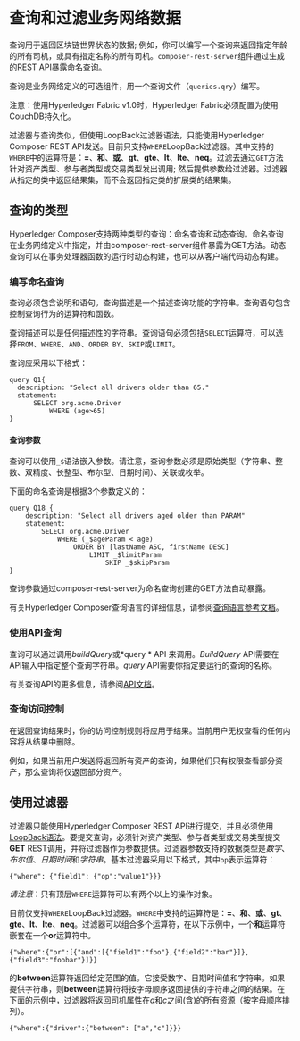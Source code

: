 # 查询和过滤业务网络数据

查询用于返回区块链世界状态的数据; 例如，你可以编写一个查询来返回指定年龄的所有司机，或具有指定名称的所有司机。`composer-rest-server`组件通过生成的REST API暴露命名查询。

查询是业务网络定义的可选组件，用一个查询文件（`queries.qry`）编写。

注意：使用Hyperledger Fabric v1.0时，Hyperledger Fabric必须配置为使用CouchDB持久化。

过滤器与查询类似，但使用LoopBack过滤器语法，只能使用Hyperledger Composer REST API发送。目前只支持`WHERE`LoopBack过滤器。其中支持的`WHERE`中的运算符是：**=**、**和**、**或**、**gt**、**gte**、**lt**、**lte**、**neq**。过滤去通过`GET`方法针对资产类型、参与者类型或交易类型发出调用; 然后提供参数给过滤器。过滤器从指定的类中返回结果集，而不会返回指定类的扩展类的结果集。

## 查询的类型

Hyperledger Composer支持两种类型的查询：命名查询和动态查询。命名查询在业务网络定义中指定，并由composer-rest-server组件暴露为GET方法。动态查询可以在事务处理器函数的运行时动态构建，也可以从客户端代码动态构建。

### 编写命名查询

查询必须包含说明和语句。查询描述是一个描述查询功能的字符串。查询语句包含控制查询行为的运算符和函数。

查询描述可以是任何描述性的字符串。查询语句必须包括`SELECT`运算符，可以选择`FROM`、`WHERE`、`AND`、`ORDER BY`、`SKIP`或`LIMIT`。

查询应采用以下格式：
```
query Q1{
  description: "Select all drivers older than 65."
  statement:
      SELECT org.acme.Driver
          WHERE (age>65)
}
```

#### 查询参数

查询可以使用`_$`语法嵌入参数。请注意，查询参数必须是原始类型（字符串、整数、双精度、长整型、布尔型、日期时间）、关联或枚举。

下面的命名查询是根据3个参数定义的：
```
query Q18 {
    description: "Select all drivers aged older than PARAM"
    statement:
        SELECT org.acme.Driver
            WHERE (_$ageParam < age)
                ORDER BY [lastName ASC, firstName DESC]
                    LIMIT _$limitParam
                        SKIP _$skipParam
}
```

查询参数通过composer-rest-server为命名查询创建的GET方法自动暴露。

有关Hyperledger Composer查询语言的详细信息，请参阅[查询语言参考文档](reference_query-language.md)。

### 使用API查询

查询可以通过调用*buildQuery*或*query * API 来调用。*BuildQuery* API需要在API输入中指定整个查询字符串。*query* API需要你指定要运行的查询的名称。

有关查询API的更多信息，请参阅[API文档](api/api-doc-index.md)。

### 查询访问控制

在返回查询结果时，你的访问控制规则将应用于结果。当前用户无权查看的任何内容将从结果中删除。

例如，如果当前用户发送将返回所有资产的查询，如果他们只有权限查看部分资产，那么查询将仅返回部分资产。

## 使用过滤器

过滤器只能使用Hyperledger Composer REST API进行提交，并且必须使用[LoopBack语法](https://loopback.io/doc/en/lb2/Where-filter.html)。要提交查询，必须针对资产类型、参与者类型或交易类型提交**GET** REST调用，并将过滤器作为参数提供。过滤器参数支持的数据类型是*数字*、*布尔值*、*日期时间*和*字符串*。基本过滤器采用以下格式，其中`op`表示运算符：
```
{"where": {"field1": {"op":"value1"}}}
```

*请注意*：只有顶层`WHERE`运算符可以有两个以上的操作对象。

目前仅支持`WHERE`LoopBack过滤器。`WHERE`中支持的运算符是：**=**、**和**、**或**、**gt**、**gte**、**lt**、**lte**、**neq**。过滤器可以组合多个运算符，在以下示例中，一个**和**运算符嵌套在一个**or**运算符中。
```
{"where":{"or":[{"and":[{"field1":"foo"},{"field2":"bar"}]},{"field3":"foobar"}]}}
```

的**between**运算符返回给定范围的值。它接受数字、日期时间值和字符串。如果提供字符串，则**between**运算符将按字母顺序返回提供的字符串之间的结果。在下面的示例中，过滤器将返回司机属性在*a*和*c*之间(含)的所有资源（按字母顺序排列）。
```
{"where":{"driver":{"between": ["a","c"]}}}
```
